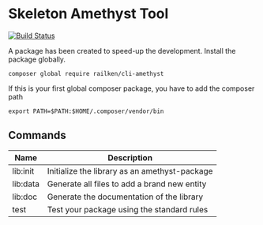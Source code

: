 # Skeleton Amethyst Tool

[![Build Status](https://travis-ci.org/railken/cli-amethyst.svg?branch=master)](https://travis-ci.org/railken/cli-amethyst)

A package has been created to speed-up the development. Install the package globally.

    composer global require railken/cli-amethyst
    
If this is your first global composer package, you have to add the composer path

    export PATH=$PATH:$HOME/.composer/vendor/bin

## Commands

| Name     | Description                                   |
|----------|-----------------------------------------------|
| lib:init | Initialize the library as an amethyst-package |
| lib:data | Generate all files to add a brand new entity  |
| lib:doc  | Generate the documentation of the library     |
| test     | Test your package using the standard rules    |